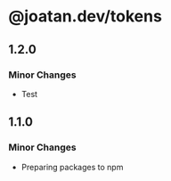 # @joatan.dev/tokens

## 1.2.0

### Minor Changes

- Test

## 1.1.0

### Minor Changes

- Preparing packages to npm
